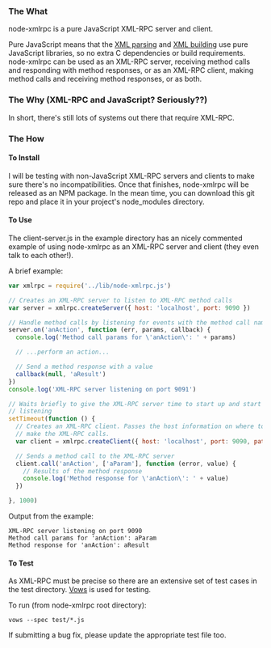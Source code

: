 ### The What

node-xmlrpc is a pure JavaScript XML-RPC server and client.

Pure JavaScript means that the [XML
parsing](https://github.com/robrighter/node-xml) and [XML
building](https://github.com/robrighter/node-xml) use pure JavaScript libraries,
so no extra C dependencies or build requirements. node-xmlrpc can be used as an
XML-RPC server, receiving method calls and responding with method responses, or
as an XML-RPC client, making method calls and receiving method responses, or as
both.

### The Why (XML-RPC and JavaScript? Seriously??)

In short, there's still lots of systems out there that require XML-RPC.

### The How

#### To Install

I will be testing with non-JavaScript XML-RPC servers and clients to make sure
there's no incompatibilities. Once that finishes, node-xmlrpc will be released
as an NPM package. In the mean time, you can download this git repo and place it
in your project's node_modules directory.

#### To Use

The client-server.js in the example directory has an nicely commented example of
using node-xmlrpc as an XML-RPC server and client (they even talk to each
other!).

A brief example:

```javascript
var xmlrpc = require('../lib/node-xmlrpc.js')

// Creates an XML-RPC server to listen to XML-RPC method calls
var server = xmlrpc.createServer({ host: 'localhost', port: 9090 })

// Handle method calls by listening for events with the method call name
server.on('anAction', function (err, params, callback) {
  console.log('Method call params for \'anAction\': ' + params)

  // ...perform an action...

  // Send a method response with a value
  callback(null, 'aResult')
})
console.log('XML-RPC server listening on port 9091')

// Waits briefly to give the XML-RPC server time to start up and start
// listening
setTimeout(function () {
  // Creates an XML-RPC client. Passes the host information on where to
  // make the XML-RPC calls.
  var client = xmlrpc.createClient({ host: 'localhost', port: 9090, path: '/'})

  // Sends a method call to the XML-RPC server
  client.call('anAction', ['aParam'], function (error, value) {
    // Results of the method response
    console.log('Method response for \'anAction\': ' + value)
  })

}, 1000)
```

Output from the example:

```
XML-RPC server listening on port 9090
Method call params for 'anAction': aParam
Method response for 'anAction': aResult
```

#### To Test

As XML-RPC must be precise so there are an extensive set of test cases in the test directory. [Vows](http://vowsjs.org/) is used for testing.

To run (from node-xmlrpc root directory):

`vows --spec test/*.js`

If submitting a bug fix, please update the appropriate test file too.

